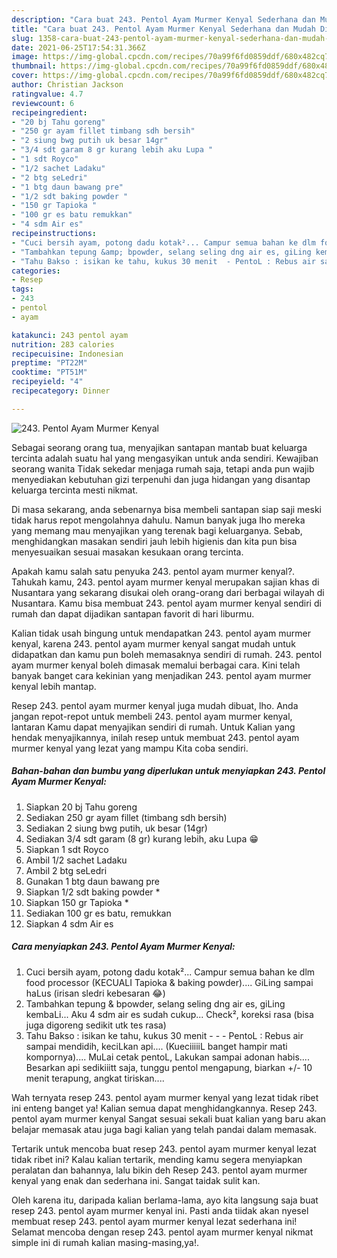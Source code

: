 ```yaml
---
description: "Cara buat 243. Pentol Ayam Murmer Kenyal Sederhana dan Mudah Dibuat"
title: "Cara buat 243. Pentol Ayam Murmer Kenyal Sederhana dan Mudah Dibuat"
slug: 1358-cara-buat-243-pentol-ayam-murmer-kenyal-sederhana-dan-mudah-dibuat
date: 2021-06-25T17:54:31.366Z
image: https://img-global.cpcdn.com/recipes/70a99f6fd0859ddf/680x482cq70/243-pentol-ayam-murmer-kenyal-foto-resep-utama.jpg
thumbnail: https://img-global.cpcdn.com/recipes/70a99f6fd0859ddf/680x482cq70/243-pentol-ayam-murmer-kenyal-foto-resep-utama.jpg
cover: https://img-global.cpcdn.com/recipes/70a99f6fd0859ddf/680x482cq70/243-pentol-ayam-murmer-kenyal-foto-resep-utama.jpg
author: Christian Jackson
ratingvalue: 4.7
reviewcount: 6
recipeingredient:
- "20 bj Tahu goreng"
- "250 gr ayam fillet timbang sdh bersih"
- "2 siung bwg putih uk besar 14gr"
- "3/4 sdt garam 8 gr kurang lebih aku Lupa "
- "1 sdt Royco"
- "1/2 sachet Ladaku"
- "2 btg seLedri"
- "1 btg daun bawang pre"
- "1/2 sdt baking powder "
- "150 gr Tapioka "
- "100 gr es batu remukkan"
- "4 sdm Air es"
recipeinstructions:
- "Cuci bersih ayam, potong dadu kotak²... Campur semua bahan ke dlm food processor (KECUALI Tapioka &amp; baking powder).... GiLing sampai haLus (irisan sledri kebesaran 😂)"
- "Tambahkan tepung &amp; bpowder, selang seling dng air es, giLing kembaLi... Aku 4 sdm air es sudah cukup... Check², koreksi rasa (bisa juga digoreng sedikit utk tes rasa)"
- "Tahu Bakso : isikan ke tahu, kukus 30 menit  - PentoL : Rebus air sampai mendidih, keciLkan api.... (KueciiiiiL banget hampir mati kompornya).... MuLai cetak pentoL, Lakukan sampai adonan habis.... Besarkan api sedikiiitt saja, tunggu pentol mengapung, biarkan +/- 10 menit terapung, angkat tiriskan...."
categories:
- Resep
tags:
- 243
- pentol
- ayam

katakunci: 243 pentol ayam 
nutrition: 283 calories
recipecuisine: Indonesian
preptime: "PT22M"
cooktime: "PT51M"
recipeyield: "4"
recipecategory: Dinner

---
```



![243. Pentol Ayam Murmer Kenyal](https://img-global.cpcdn.com/recipes/70a99f6fd0859ddf/680x482cq70/243-pentol-ayam-murmer-kenyal-foto-resep-utama.jpg)

Sebagai seorang orang tua, menyajikan santapan mantab buat keluarga tercinta adalah suatu hal yang mengasyikan untuk anda sendiri. Kewajiban seorang  wanita Tidak sekedar menjaga rumah saja, tetapi anda pun wajib menyediakan kebutuhan gizi terpenuhi dan juga hidangan yang disantap keluarga tercinta mesti nikmat.

Di masa  sekarang, anda sebenarnya bisa membeli santapan siap saji meski tidak harus repot mengolahnya dahulu. Namun banyak juga lho mereka yang memang mau menyajikan yang terenak bagi keluarganya. Sebab, menghidangkan masakan sendiri jauh lebih higienis dan kita pun bisa menyesuaikan sesuai masakan kesukaan orang tercinta. 



Apakah kamu salah satu penyuka 243. pentol ayam murmer kenyal?. Tahukah kamu, 243. pentol ayam murmer kenyal merupakan sajian khas di Nusantara yang sekarang disukai oleh orang-orang dari berbagai wilayah di Nusantara. Kamu bisa membuat 243. pentol ayam murmer kenyal sendiri di rumah dan dapat dijadikan santapan favorit di hari liburmu.

Kalian tidak usah bingung untuk mendapatkan 243. pentol ayam murmer kenyal, karena 243. pentol ayam murmer kenyal sangat mudah untuk didapatkan dan kamu pun boleh memasaknya sendiri di rumah. 243. pentol ayam murmer kenyal boleh dimasak memalui berbagai cara. Kini telah banyak banget cara kekinian yang menjadikan 243. pentol ayam murmer kenyal lebih mantap.

Resep 243. pentol ayam murmer kenyal juga mudah dibuat, lho. Anda jangan repot-repot untuk membeli 243. pentol ayam murmer kenyal, lantaran Kamu dapat menyajikan sendiri di rumah. Untuk Kalian yang hendak menyajikannya, inilah resep untuk membuat 243. pentol ayam murmer kenyal yang lezat yang mampu Kita coba sendiri.

<!--inarticleads1-->

##### Bahan-bahan dan bumbu yang diperlukan untuk menyiapkan 243. Pentol Ayam Murmer Kenyal:

1. Siapkan 20 bj Tahu goreng
1. Sediakan 250 gr ayam fillet (timbang sdh bersih)
1. Sediakan 2 siung bwg putih, uk besar (14gr)
1. Sediakan 3/4 sdt garam (8 gr) kurang lebih, aku Lupa 😁
1. Siapkan 1 sdt Royco
1. Ambil 1/2 sachet Ladaku
1. Ambil 2 btg seLedri
1. Gunakan 1 btg daun bawang pre
1. Siapkan 1/2 sdt baking powder *
1. Siapkan 150 gr Tapioka *
1. Sediakan 100 gr es batu, remukkan
1. Siapkan 4 sdm Air es




<!--inarticleads2-->

##### Cara menyiapkan 243. Pentol Ayam Murmer Kenyal:

1. Cuci bersih ayam, potong dadu kotak²... Campur semua bahan ke dlm food processor (KECUALI Tapioka &amp; baking powder).... GiLing sampai haLus (irisan sledri kebesaran 😂)
1. Tambahkan tepung &amp; bpowder, selang seling dng air es, giLing kembaLi... Aku 4 sdm air es sudah cukup... Check², koreksi rasa (bisa juga digoreng sedikit utk tes rasa)
1. Tahu Bakso : isikan ke tahu, kukus 30 menit -  - - PentoL : Rebus air sampai mendidih, keciLkan api.... (KueciiiiiL banget hampir mati kompornya).... MuLai cetak pentoL, Lakukan sampai adonan habis.... Besarkan api sedikiiitt saja, tunggu pentol mengapung, biarkan +/- 10 menit terapung, angkat tiriskan....




Wah ternyata resep 243. pentol ayam murmer kenyal yang lezat tidak ribet ini enteng banget ya! Kalian semua dapat menghidangkannya. Resep 243. pentol ayam murmer kenyal Sangat sesuai sekali buat kalian yang baru akan belajar memasak atau juga bagi kalian yang telah pandai dalam memasak.

Tertarik untuk mencoba buat resep 243. pentol ayam murmer kenyal lezat tidak ribet ini? Kalau kalian tertarik, mending kamu segera menyiapkan peralatan dan bahannya, lalu bikin deh Resep 243. pentol ayam murmer kenyal yang enak dan sederhana ini. Sangat taidak sulit kan. 

Oleh karena itu, daripada kalian berlama-lama, ayo kita langsung saja buat resep 243. pentol ayam murmer kenyal ini. Pasti anda tiidak akan nyesel membuat resep 243. pentol ayam murmer kenyal lezat sederhana ini! Selamat mencoba dengan resep 243. pentol ayam murmer kenyal nikmat simple ini di rumah kalian masing-masing,ya!.

